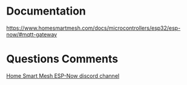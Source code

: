 # Documentation
https://www.homesmartmesh.com/docs/microcontrollers/esp32/esp-now/#mqtt-gateway

# Questions Comments

[Home Smart Mesh ESP-Now discord channel](https://discord.gg/caHerwBdz8)

